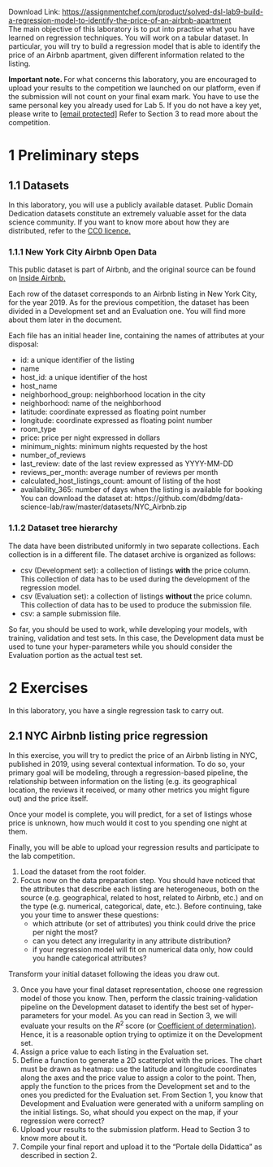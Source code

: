 Download Link: https://assignmentchef.com/product/solved-dsl-lab9-build-a-regression-model-to-identify-the-price-of-an-airbnb-apartment
<br>
The main objective of this laboratory is to put into practice what you have learned on regression techniques. You will work on a tabular dataset. In particular, you will try to build a regression model that is able to identify the price of an Airbnb apartment, given different information related to the listing.

<strong>Important note. </strong>For what concerns this laboratory, you are encouraged to upload your results to the competition we launched on our platform, even if the submission will not count on your final exam mark. You have to use the same personal key you already used for Lab 5. If you do not have a key yet, please write to <a href="/cdn-cgi/l/email-protection" class="__cf_email__" data-cfemail="5b3c322e283e2b2b3e753a2f2f3a353a2832341b2b3437322f3475322f75">[email protected]</a> Refer to Section 3 to read more about the competition.

<h1>1          Preliminary steps</h1>

<h2>1.1         Datasets</h2>

In this laboratory, you will use a publicly available dataset. Public Domain Dedication datasets constitute an extremely valuable asset for the data science community. If you want to know more about how they are distributed, refer to the <a href="https://creativecommons.org/publicdomain/zero/1.0/">CC0 licence</a><a href="https://creativecommons.org/publicdomain/zero/1.0/">.</a>

<h3>1.1.1         New York City Airbnb Open Data</h3>

This public dataset is part of Airbnb, and the original source can be found on <a href="http://insideairbnb.com/">Inside Airbnb</a><a href="http://insideairbnb.com/">.</a>

Each row of the dataset corresponds to an Airbnb listing in New York City, for the year 2019. As for the previous competition, the dataset has been divided in a Development set and an Evaluation one. You will find more about them later in the document.

Each file has an initial header line, containing the names of attributes at your disposal:

<ul>

 <li>id: a unique identifier of the listing</li>

 <li>name</li>

 <li>host_id: a unique identifier of the host</li>

 <li>host_name</li>

 <li>neighborhood_group: neighborhood location in the city</li>

 <li>neighborhood: name of the neighborhood</li>

 <li>latitude: coordinate expressed as floating point number</li>

 <li>longitude: coordinate expressed as floating point number</li>

 <li>room_type</li>

 <li>price: price per night expressed in dollars</li>

 <li>minimum_nights: minimum nights requested by the host</li>

 <li>number_of_reviews</li>

 <li>last_review: date of the last review expressed as YYYY-MM-DD</li>

 <li>reviews_per_month: average number of reviews per month</li>

 <li>calculated_host_listings_count: amount of listing of the host</li>

 <li>availability_365: number of days when the listing is available for booking You can download the dataset at: https://github.com/dbdmg/data-science-lab/raw/master/datasets/NYC_Airbnb.zip</li>

</ul>

<h3>1.1.2         Dataset tree hierarchy</h3>

The data have been distributed uniformly in two separate collections. Each collection is in a different file. The dataset archive is organized as follows:

<ul>

 <li>csv (Development set): a collection of listings <strong>with </strong>the price column. This collection of data has to be used during the development of the regression model.</li>

 <li>csv (Evaluation set): a collection of listings <strong>without </strong>the price column. This collection of data has to be used to produce the submission file.</li>

 <li>csv: a sample submission file.</li>

</ul>

So far, you should be used to work, while developing your models, with training, validation and test sets. In this case, the Development data must be used to tune your hyper-parameters while you should consider the Evaluation portion as the actual test set.

<h1>2          Exercises</h1>

In this laboratory, you have a single regression task to carry out.

<h2>2.1         NYC Airbnb listing price regression</h2>

In this exercise, you will try to predict the price of an Airbnb listing in NYC, published in 2019, using several contextual information. To do so, your primary goal will be modeling, through a regression-based pipeline, the relationship between information on the listing (e.g. its geographical location, the reviews it received, or many other metrics you might figure out) and the price itself.

Once your model is complete, you will predict, for a set of listings whose price is unknown, how much would it cost to you spending one night at them.

Finally, you will be able to upload your regression results and participate to the lab competition.

<ol>

 <li>Load the dataset from the root folder.</li>

 <li>Focus now on the data preparation step. You should have noticed that the attributes that describe each listing are heterogeneous, both on the source (e.g. geographical, related to host, related to Airbnb, etc.) and on the type (e.g. numerical, categorical, date, etc.). Before continuing, take you your time to answer these questions:

  <ul>

   <li>which attribute (or set of attributes) you think could drive the price per night the most?</li>

   <li>can you detect any irregularity in any attribute distribution?</li>

   <li>if your regression model will fit on numerical data only, how could you handle categorical attributes?</li>

  </ul></li>

</ol>

Transform your initial dataset following the ideas you draw out.

<ol start="3">

 <li>Once you have your final dataset representation, choose one regression model of those you know. Then, perform the classic training-validation pipeline on the Development dataset to identify the best set of hyper-parameters for your model. As you can read in Section 3, we will evaluate your results on the <em>R</em><sup>2 </sup>score (or <a href="https://en.wikipedia.org/wiki/Coefficient_of_determination">Coefficient of determination</a><a href="https://en.wikipedia.org/wiki/Coefficient_of_determination">)</a>. Hence, it is a reasonable option trying to optimize it on the Development set.</li>

 <li>Assign a price value to each listing in the Evaluation set.</li>

 <li>Define a function to generate a 2D scatterplot with the prices. The chart must be drawn as heatmap: use the latitude and longitude coordinates along the axes and the price value to assign a color to the point. Then, apply the function to the prices from the Development set and to the ones you predicted for the Evaluation set. From Section 1, you know that Development and Evaluation were generated with a uniform sampling on the initial listings. So, what should you expect on the map, if your regression were correct?</li>

 <li>Upload your results to the submission platform. Head to Section 3 to know more about it.</li>

 <li>Compile your final report and upload it to the “Portale della Didattica” as described in section 2.</li>

</ol>


